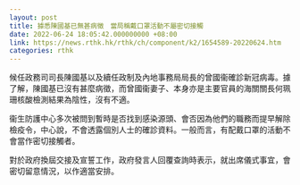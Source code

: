 ```yaml
---
layout: post
title: 據悉陳國基已無甚病徵　當局稱戴口罩活動不屬密切接觸
date: 2022-06-24 18:05:42.000000000 +08:00
link: https://news.rthk.hk/rthk/ch/component/k2/1654589-20220624.htm
categories: rthk
---
```


候任政務司司長陳國基以及續任政制及內地事務局局長的曾國衞確診新冠病毒。據了解，陳國基已沒有甚麼病徵，而曾國衞妻子、本身亦是主要官員的海關關長何珮珊核酸檢測結果為陰性，沒有不適。

衞生防護中心多次被問到暫時是否找到感染源頭、會否因為他們的職務而提早解除檢疫令，中心說，不會透露個別人士的確診資料。一般而言，有配戴口罩的活動不會當作密切接觸者。

對於政府換屆交接及宣誓工作，政府發言人回覆查詢時表示，就出席儀式事宜，會密切留意情況，以作適當安排。
